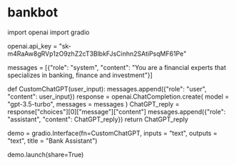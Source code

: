 # bankbot

import openai
import gradio

openai.api_key = "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"

messages = [{"role": "system", "content": "You are a financial experts that specializes in banking, finance and investment"}]

def CustomChatGPT(user_input):
    messages.append({"role": "user", "content": user_input})
    response = openai.ChatCompletion.create(
        model = "gpt-3.5-turbo",
        messages = messages
    )
    ChatGPT_reply = response["choices"][0]["message"]["content"]
    messages.append({"role": "assistant", "content": ChatGPT_reply})
    return ChatGPT_reply

demo = gradio.Interface(fn=CustomChatGPT, inputs = "text", outputs = "text", title = "Bank Assistant")

demo.launch(share=True)
